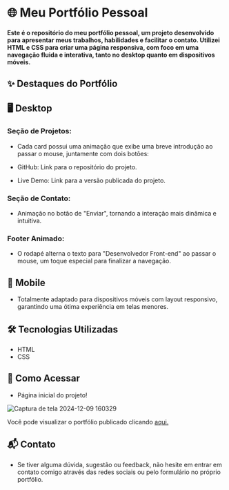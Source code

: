 # 🌐 Meu Portfólio Pessoal
#### Este é o repositório do meu portfólio pessoal, um projeto desenvolvido para apresentar meus trabalhos, habilidades e facilitar o contato. Utilizei HTML e CSS para criar uma página responsiva, com foco em uma navegação fluida e interativa, tanto no desktop quanto em dispositivos móveis.

## ✨ Destaques do Portfólio

## 🖥️ Desktop
### Seção de Projetos:
- Cada card possui uma animação que exibe uma breve introdução ao passar o mouse, juntamente com dois botões:

- GitHub: Link para o repositório do projeto.
  
- Live Demo: Link para a versão publicada do projeto.
  
### Seção de Contato:
- Animação no botão de "Enviar", tornando a interação mais dinâmica e intuitiva.

### Footer Animado:
- O rodapé alterna o texto para "Desenvolvedor Front-end" ao passar o mouse, um toque especial para finalizar a navegação.

## 📱 Mobile
- Totalmente adaptado para dispositivos móveis com layout responsivo, garantindo uma ótima experiência em telas menores.

## 🛠️ Tecnologias Utilizadas
- HTML
- CSS

## 🚀 Como Acessar

- Página inicial do projeto!

![Captura de tela 2024-12-09 160329](https://github.com/user-attachments/assets/40dd09b5-ae64-482f-856a-542d3d42f270)

Você pode visualizar o portfólio publicado clicando [aqui.](https://meu-portfolio-ten-green.vercel.app/)

## 📬 Contato
- Se tiver alguma dúvida, sugestão ou feedback, não hesite em entrar em contato comigo através das redes sociais ou pelo formulário no próprio portfólio. 
